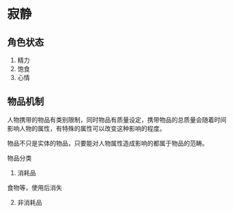 # 寂静

## 角色状态

1. 精力
2. 饱食
3. 心情

## 物品机制

人物携带的物品有类别限制，同时物品有质量设定，携带物品的总质量会随着时间影响人物的属性，有特殊的属性可以改变这种影响的程度。

物品不只是实体的物品，只要能对人物属性造成影响的都属于物品的范畴。

物品分类

1. 消耗品

食物等，使用后消失

2. 非消耗品
